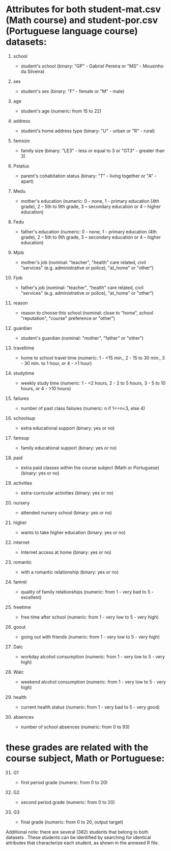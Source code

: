 # Attributes for both student-mat.csv (Math course) and student-por.csv (Portuguese language course) datasets:

1. school 
    * student's school (binary: "GP" - Gabriel Pereira or "MS" - Mousinho da Silveira)
  
2. sex 
    * student's sex (binary: "F" - female or "M" - male)
    
1. age
    * student's age (numeric: from 15 to 22)
    
1. address 
    * student's home address type (binary: "U" - urban or "R" - rural)
    
1. famsize
    * family size (binary: "LE3" - less or equal to 3 or "GT3" - greater than 3)
    
1. Pstatus
    * parent's cohabitation status (binary: "T" - living together or "A" - apart)
    
1. Medu
    * mother's education (numeric: 0 - none,  1 - primary education (4th grade), 2 – 5th to 9th grade, 3 – secondary education or 4 – higher education)

1. Fedu
    * father's education (numeric: 0 - none,  1 - primary education (4th grade), 2 – 5th to 9th grade, 3 – secondary education or 4 – higher education)

1. Mjob
    * mother's job (nominal: "teacher", "health" care related, civil "services" (e.g. administrative or police), "at_home" or "other")

1. Fjob
    * father's job (nominal: "teacher", "health" care related, civil "services" (e.g. administrative or police), "at_home" or "other")

1. reason
    * reason to choose this school (nominal: close to "home", school "reputation", "course" preference or "other")

1. guardian
    * student's guardian (nominal: "mother", "father" or "other")

1. traveltime
    * home to school travel time (numeric: 1 - <15 min., 2 - 15 to 30 min., 3 - 30 min. to 1 hour, or 4 - >1 hour)

1. studytime
    * weekly study time (numeric: 1 - <2 hours, 2 - 2 to 5 hours, 3 - 5 to 10 hours, or 4 - >10 hours)

1. failures
    * number of past class failures (numeric: n if 1<=n<3, else 4)

1. schoolsup
    * extra educational support (binary: yes or no)

1. famsup
    * family educational support (binary: yes or no)

1. paid
    * extra paid classes within the course subject (Math or Portuguese) (binary: yes or no)

1. activities
    * extra-curricular activities (binary: yes or no)

1. nursery
    * attended nursery school (binary: yes or no)

1. higher
    * wants to take higher education (binary: yes or no)

1. internet
    * Internet access at home (binary: yes or no)

1. romantic
    * with a romantic relationship (binary: yes or no)

1. famrel
    * quality of family relationships (numeric: from 1 - very bad to 5 - excellent)

1. freetime
    * free time after school (numeric: from 1 - very low to 5 - very high)

1. goout
    * going out with friends (numeric: from 1 - very low to 5 - very high)

1. Dalc
    * workday alcohol consumption (numeric: from 1 - very low to 5 - very high)

1. Walc
    * weekend alcohol consumption (numeric: from 1 - very low to 5 - very high)

1. health
    * current health status (numeric: from 1 - very bad to 5 - very good)

1. absences
    * number of school absences (numeric: from 0 to 93)


# these grades are related with the course subject, Math or Portuguese:
31. G1
    * first period grade (numeric: from 0 to 20)
    
1. G2
    * second period grade (numeric: from 0 to 20)
1. G3
    * final grade (numeric: from 0 to 20, output target)

Additional note: there are several (382) students that belong to both datasets . 
These students can be identified by searching for identical attributes
that characterize each student, as shown in the annexed R file.
